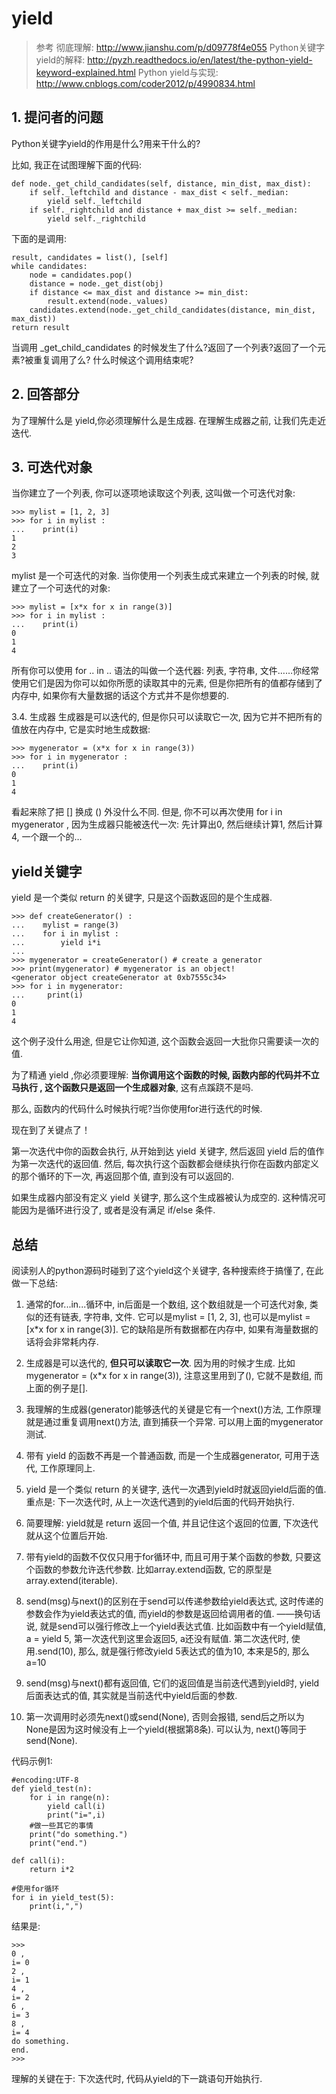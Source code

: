 # yield

> 参考
彻底理解: http://www.jianshu.com/p/d09778f4e055
Python关键字yield的解释: http://pyzh.readthedocs.io/en/latest/the-python-yield-keyword-explained.html
Python yield与实现: http://www.cnblogs.com/coder2012/p/4990834.html

## 1. 提问者的问题

Python关键字yield的作用是什么?用来干什么的?

比如, 我正在试图理解下面的代码:

```
def node._get_child_candidates(self, distance, min_dist, max_dist):
    if self._leftchild and distance - max_dist < self._median:
        yield self._leftchild
    if self._rightchild and distance + max_dist >= self._median:
        yield self._rightchild
```

下面的是调用:

```
result, candidates = list(), [self]
while candidates:
    node = candidates.pop()
    distance = node._get_dist(obj)
    if distance <= max_dist and distance >= min_dist:
        result.extend(node._values)
    candidates.extend(node._get_child_candidates(distance, min_dist, max_dist))
return result
```

当调用 _get_child_candidates 的时候发生了什么?返回了一个列表?返回了一个元素?被重复调用了么? 什么时候这个调用结束呢?

## 2. 回答部分

为了理解什么是 yield,你必须理解什么是生成器. 在理解生成器之前, 让我们先走近迭代. 

## 3. 可迭代对象
当你建立了一个列表, 你可以逐项地读取这个列表, 这叫做一个可迭代对象:

```
>>> mylist = [1, 2, 3]
>>> for i in mylist :
...    print(i)
1
2
3
```

mylist 是一个可迭代的对象. 当你使用一个列表生成式来建立一个列表的时候, 就建立了一个可迭代的对象:

```
>>> mylist = [x*x for x in range(3)]
>>> for i in mylist :
...    print(i)
0
1
4
```

所有你可以使用 for .. in .. 语法的叫做一个迭代器: 列表, 字符串, 文件……你经常使用它们是因为你可以如你所愿的读取其中的元素, 但是你把所有的值都存储到了内存中, 如果你有大量数据的话这个方式并不是你想要的. 

3.4. 生成器
生成器是可以迭代的, 但是你只可以读取它一次, 因为它并不把所有的值放在内存中, 它是实时地生成数据:

```
>>> mygenerator = (x*x for x in range(3))
>>> for i in mygenerator :
...    print(i)
0
1
4
```

看起来除了把 [] 换成 () 外没什么不同. 但是, 你不可以再次使用 for i in mygenerator , 因为生成器只能被迭代一次: 先计算出0, 然后继续计算1, 然后计算4, 一个跟一个的…

## yield关键字

yield 是一个类似 return 的关键字, 只是这个函数返回的是个生成器. 

```
>>> def createGenerator() :
...    mylist = range(3)
...    for i in mylist :
...        yield i*i
...
>>> mygenerator = createGenerator() # create a generator
>>> print(mygenerator) # mygenerator is an object!
<generator object createGenerator at 0xb7555c34>
>>> for i in mygenerator:
...     print(i)
0
1
4
```

这个例子没什么用途, 但是它让你知道, 这个函数会返回一大批你只需要读一次的值.

为了精通 yield ,你必须要理解: **当你调用这个函数的时候, 函数内部的代码并不立马执行 , 这个函数只是返回一个生成器对象**, 这有点蹊跷不是吗. 

那么, 函数内的代码什么时候执行呢?当你使用for进行迭代的时候.

现在到了关键点了！

第一次迭代中你的函数会执行, 从开始到达 yield 关键字, 然后返回 yield 后的值作为第一次迭代的返回值. 然后, 每次执行这个函数都会继续执行你在函数内部定义的那个循环的下一次, 再返回那个值, 直到没有可以返回的. 

如果生成器内部没有定义 yield 关键字, 那么这个生成器被认为成空的. 这种情况可能因为是循环进行没了, 或者是没有满足 if/else 条件. 


## 总结

阅读别人的python源码时碰到了这个yield这个关键字, 各种搜索终于搞懂了, 在此做一下总结: 

1. 通常的for...in...循环中, in后面是一个数组, 这个数组就是一个可迭代对象, 类似的还有链表, 字符串, 文件. 它可以是mylist = [1, 2, 3], 也可以是mylist = [x*x for x in range(3)]. 
它的缺陷是所有数据都在内存中, 如果有海量数据的话将会非常耗内存. 

2. 生成器是可以迭代的, **但只可以读取它一次**. 因为用的时候才生成. 比如 mygenerator = (x*x for x in range(3)), 注意这里用到了(), 它就不是数组, 而上面的例子是[]. 

3. 我理解的生成器(generator)能够迭代的关键是它有一个next()方法, 工作原理就是通过重复调用next()方法, 直到捕获一个异常. 可以用上面的mygenerator测试. 

4. 带有 yield 的函数不再是一个普通函数, 而是一个生成器generator, 可用于迭代, 工作原理同上. 

5. yield 是一个类似 return 的关键字, 迭代一次遇到yield时就返回yield后面的值. 重点是: 下一次迭代时, 从上一次迭代遇到的yield后面的代码开始执行. 

6. 简要理解: yield就是 return 返回一个值, 并且记住这个返回的位置, 下次迭代就从这个位置后开始. 

7. 带有yield的函数不仅仅只用于for循环中, 而且可用于某个函数的参数, 只要这个函数的参数允许迭代参数. 比如array.extend函数, 它的原型是array.extend(iterable). 

8. send(msg)与next()的区别在于send可以传递参数给yield表达式, 这时传递的参数会作为yield表达式的值, 而yield的参数是返回给调用者的值. ——换句话说, 就是send可以强行修改上一个yield表达式值. 比如函数中有一个yield赋值, a = yield 5, 第一次迭代到这里会返回5, a还没有赋值. 第二次迭代时, 使用.send(10), 那么, 就是强行修改yield 5表达式的值为10, 本来是5的, 那么a=10

9. send(msg)与next()都有返回值, 它们的返回值是当前迭代遇到yield时, yield后面表达式的值, 其实就是当前迭代中yield后面的参数. 

10. 第一次调用时必须先next()或send(None), 否则会报错, send后之所以为None是因为这时候没有上一个yield(根据第8条). 可以认为, next()等同于send(None). 

代码示例1: 

```
#encoding:UTF-8  
def yield_test(n):  
    for i in range(n):  
        yield call(i)  
        print("i=",i)  
    #做一些其它的事情      
    print("do something.")      
    print("end.")  

def call(i):  
    return i*2  

#使用for循环  
for i in yield_test(5):  
    print(i,",")
```

结果是: 

```
>>>   
0 ,  
i= 0  
2 ,  
i= 1  
4 ,  
i= 2  
6 ,  
i= 3  
8 ,  
i= 4  
do something.  
end.  
>>>
```

理解的关键在于: 下次迭代时, 代码从yield的下一跳语句开始执行. 



















